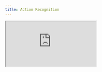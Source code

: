 ```yaml
---
title: Action Recognition
---
```


<iframe src="https://blog.qure.ai/notes/deep-learning-for-videos-action-recognition-review">
